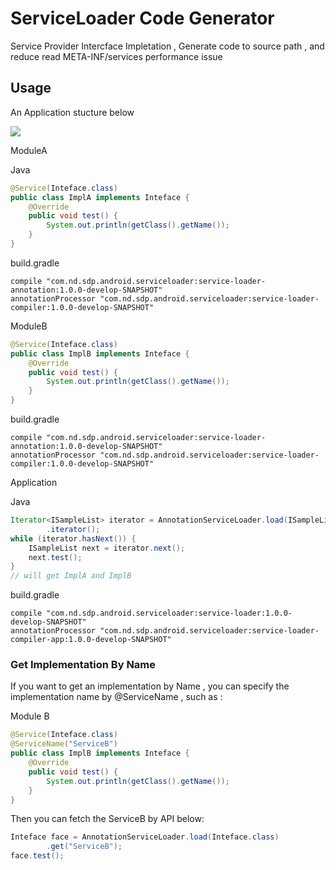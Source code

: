 # ServiceLoader Code Generator

Service Provider Intercface Impletation , Generate code to source path , and reduce read META-INF/services performance issue

## Usage

An Application stucture below

![](https://ws1.sinaimg.cn/large/6e1c877fgy1fqrevz8fn9j20ea0abaa2.jpg)


ModuleA

Java
```Java
@Service(Inteface.class)
public class ImplA implements Inteface {
    @Override
    public void test() {
        System.out.println(getClass().getName());
    }
}
```

build.gradle
```Gradle
compile "com.nd.sdp.android.serviceloader:service-loader-annotation:1.0.0-develop-SNAPSHOT"
annotationProcessor "com.nd.sdp.android.serviceloader:service-loader-compiler:1.0.0-develop-SNAPSHOT"
```

ModuleB

```Java
@Service(Inteface.class)
public class ImplB implements Inteface {
    @Override
    public void test() {
        System.out.println(getClass().getName());
    }
}
```

build.gradle
```Gradle
compile "com.nd.sdp.android.serviceloader:service-loader-annotation:1.0.0-develop-SNAPSHOT"
annotationProcessor "com.nd.sdp.android.serviceloader:service-loader-compiler:1.0.0-develop-SNAPSHOT"
```

Application

Java
```Java
Iterator<ISampleList> iterator = AnnotationServiceLoader.load(ISampleList.class)
        .iterator();
while (iterator.hasNext()) {
    ISampleList next = iterator.next();
    next.test();
}
// will get ImplA and ImplB
```

build.gradle

```Gradle
compile "com.nd.sdp.android.serviceloader:service-loader:1.0.0-develop-SNAPSHOT"
annotationProcessor "com.nd.sdp.android.serviceloader:service-loader-compiler-app:1.0.0-develop-SNAPSHOT"
```

### Get Implementation By Name

If you want to get an implementation by Name , you can specify the implementation name by @ServiceName , such as :

Module B

```java
@Service(Inteface.class)
@ServiceName("ServiceB")
public class ImplB implements Inteface {
    @Override
    public void test() {
        System.out.println(getClass().getName());
    }
}
```

Then you can fetch the ServiceB by API below:

```java
Inteface face = AnnotationServiceLoader.load(Inteface.class)
        .get("ServiceB");
face.test();
```